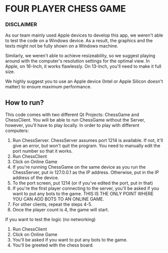 # FOUR PLAYER CHESS GAME

### DISCLAIMER
As our team mainly used Apple devices to develop this app, we weren't able to test the code on a Windows device. As a result, the graphics and the texts might not be fully shown on a Windows machine. 

Similarly, we weren't able to achieve resizeability, so we suggest playing around with the computer's resolution settings for the optimal view. In Apple, on 16-Inch, it works flawlessly. On 13-Inch, you'll need to make it full size.

We highly suggest you to use an Apple device (Intel or Apple Silicon doesn't matter) to ensure maximum performance.

## How to run? 
This code comes with two different Qt Projects: ChessGame and ChessClient. You will be able to run ChessGame without the Server, however, you'll have to play locally. In order to play with different computers: 
1) Run ChessServer.  ChessServer assumes port 1214 is available. If not, it'll give an error, but won't quit the program. You need to manually edit the port number so that it works. 
2) Run ChessClient
3) Click on Online Game
4) If you're running ChessGame on the same device as you run the ChessServer, put in 127.0.0.1 as the IP address. Otherwise, put in the IP address of the device. 
5) To the port screen, put 1214 (or if you've edited the port, put in that)
6) If you're the first player connecting to the server, you'll be asked if you want to put any bots to the game. THIS IS THE ONLY POINT WHERE YOU CAN ADD BOTS TO AN ONLINE GAME.
7) For other clients, repeat the steps 4-5. 
8) Once the player count is 4, the game will start. 

If you want to test the logic (no networking) 
1) Run ChessClient
2) Click on Online Game
3) You'll be asked if you want to put any bots to the game. 
4) You'll be greeted with the chess board.
